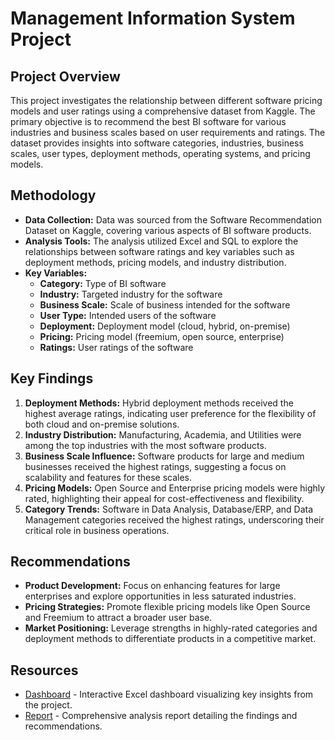 # Management Information System Project

## Project Overview
This project investigates the relationship between different software pricing models and user ratings using a comprehensive dataset from Kaggle. The primary objective is to recommend the best BI software for various industries and business scales based on user requirements and ratings. The dataset provides insights into software categories, industries, business scales, user types, deployment methods, operating systems, and pricing models.

## Methodology
- **Data Collection:** Data was sourced from the Software Recommendation Dataset on Kaggle, covering various aspects of BI software products.
- **Analysis Tools:** The analysis utilized Excel and SQL to explore the relationships between software ratings and key variables such as deployment methods, pricing models, and industry distribution.
- **Key Variables:**
  - **Category:** Type of BI software
  - **Industry:** Targeted industry for the software
  - **Business Scale:** Scale of business intended for the software
  - **User Type:** Intended users of the software
  - **Deployment:** Deployment model (cloud, hybrid, on-premise)
  - **Pricing:** Pricing model (freemium, open source, enterprise)
  - **Ratings:** User ratings of the software

## Key Findings
1. **Deployment Methods:** Hybrid deployment methods received the highest average ratings, indicating user preference for the flexibility of both cloud and on-premise solutions.
2. **Industry Distribution:** Manufacturing, Academia, and Utilities were among the top industries with the most software products.
3. **Business Scale Influence:** Software products for large and medium businesses received the highest ratings, suggesting a focus on scalability and features for these scales.
4. **Pricing Models:** Open Source and Enterprise pricing models were highly rated, highlighting their appeal for cost-effectiveness and flexibility.
5. **Category Trends:** Software in Data Analysis, Database/ERP, and Data Management categories received the highest ratings, underscoring their critical role in business operations.

## Recommendations
- **Product Development:** Focus on enhancing features for large enterprises and explore opportunities in less saturated industries.
- **Pricing Strategies:** Promote flexible pricing models like Open Source and Freemium to attract a broader user base.
- **Market Positioning:** Leverage strengths in highly-rated categories and deployment methods to differentiate products in a competitive market.

## Resources
- [Dashboard](../Student-Dashboards/Management-Information-System-Project-Dashboard.xlsx) - Interactive Excel dashboard visualizing key insights from the project.
- [Report](../Student-Reports/Management-Information-System-Project-Report.pdf) - Comprehensive analysis report detailing the findings and recommendations.

